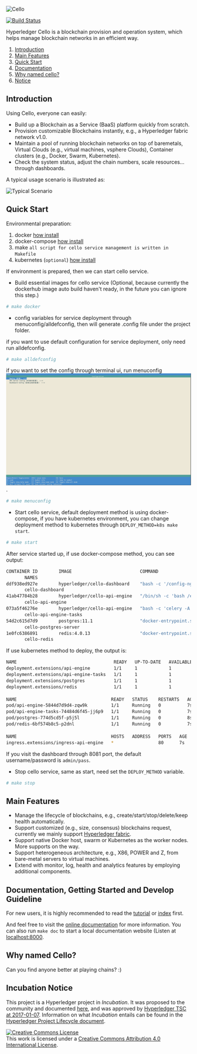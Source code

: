 ![Cello](docs/images/favicon.png)

[![Build Status](https://dev.azure.com/Hyperledger/Cello/_apis/build/status/hyperledger.cello?branchName=master)](https://dev.azure.com/Hyperledger/Cello/_build/latest?definitionId=27&branchName=master)

Hyperledger Cello is a blockchain provision and operation system, which helps manage blockchain networks in an efficient way.

1. [Introduction](#introduction)
2. [Main Features](#main-features)
3. [Quick Start](#quick-start)
4. [Documentation](#documentation-getting-started-and-develop-guideline)
5. [Why named cello?](#why-named-cello)
6. [Notice](#incubation-notice)

## Introduction
Using Cello, everyone can easily:

* Build up a Blockchain as a Service (BaaS) platform quickly from scratch.
* Provision customizable Blockchains instantly, e.g., a Hyperledger fabric network v1.0.
* Maintain a pool of running blockchain networks on top of baremetals, Virtual Clouds (e.g., virtual machines, vsphere Clouds), Container clusters (e.g., Docker, Swarm, Kubernetes).
* Check the system status, adjust the chain numbers, scale resources... through dashboards.

A typical usage scenario is illustrated as:

![Typical Scenario](docs/images/scenario.png)

## Quick Start

Environmental preparation:

1. docker [how install](https://get.docker.com)
2. docker-compose [how install](https://docs.docker.com/compose/install/)
3. make `all script for cello service management is written in Makefile`
4. kubernetes (`optional`) [how install](https://kubernetes.io/docs/setup/)

If environment is prepared, then we can start cello service.

* Build essential images for cello service (Optional, because currently the dockerhub image auto build haven't ready, in the future you can ignore this step.)

```bash
# make docker
```

* config variables for service deployment through menuconfig/alldefconfig, then will generate .config file under the project folder.

if you want to use default configuration for service deployment, only need run alldefconfig.

```bash
# make alldefconfig
```

if you want to set the config through terminal ui, run menuconfig ![menuconfig](docs/images/menuconfig.png).

```bash
# make menuconfig
```

* Start cello service, default deployment method is using docker-compose, if you have kubernetes environment,
you can change deployment method to kubernetes through `DEPLOY_METHOD=k8s make start`.

```bash
# make start
```

After service started up, if use docker-compose method, you can see output:

```bash
CONTAINER ID        IMAGE                          COMMAND                  CREATED             STATUS              PORTS
       NAMES
ddf938ed927e        hyperledger/cello-dashboard    "bash -c '/config-ng…"   2 days ago          Up 2 days           0.0.0.0:8081->80/tcp
       cello-dashboard
41ab47784b28        hyperledger/cello-api-engine   "/bin/sh -c 'bash /e…"   2 days ago          Up 2 days           0.0.0.0:8085->8080/tcp
       cello-api-engine
073a5f46276e        hyperledger/cello-api-engine   "bash -c 'celery -A …"   2 days ago          Up 2 days
       cello-api-engine-tasks
54d2c615d7d9        postgres:11.1                  "docker-entrypoint.s…"   2 days ago          Up 2 days           5432/tcp
       cello-postgres-server
1e0fc6386891        redis:4.0.13                   "docker-entrypoint.s…"   2 days ago          Up 2 days           6379/tcp
       cello-redis
```

If use kubernetes method to deploy, the output is:

```bash
NAME                                     READY   UP-TO-DATE   AVAILABLE   AGE
deployment.extensions/api-engine         1/1     1            1           7s
deployment.extensions/api-engine-tasks   1/1     1            1           7s
deployment.extensions/postgres           1/1     1            1           8s
deployment.extensions/redis              1/1     1            1           8s

NAME                                    READY   STATUS    RESTARTS   AGE
pod/api-engine-5844d7d9d4-zqw9k         1/1     Running   0          7s
pod/api-engine-tasks-74484d6f45-jj6p9   1/1     Running   0          7s
pod/postgres-774d5cd5f-p5j5l            1/1     Running   0          8s
pod/redis-6bf574b8c5-p2dnl              1/1     Running   0          7s

NAME                                    HOSTS   ADDRESS   PORTS   AGE
ingress.extensions/ingress-api-engine   *                 80      7s
```

If you visit the dashboard through 8081 port, the default username/password is `admin/pass`.

* Stop cello service, same as start, need set the `DEPLOY_METHOD` variable.

```bash
# make stop
```


## Main Features
* Manage the lifecycle of blockchains, e.g., create/start/stop/delete/keep health automatically.
* Support customized (e.g., size, consensus) blockchains request, currently we mainly support [Hyperledger fabric](https://github.com/hyperledger/fabric).
* Support native Docker host, swarm or Kubernetes as the worker nodes. More supports on the way.
* Support heterogeneous architecture, e.g., X86, POWER and Z, from bare-metal servers to virtual machines.
* Extend with monitor, log, health and analytics features by employing additional components.

## Documentation, Getting Started and Develop Guideline
For new users, it is highly recommended to read the [tutorial](docs/tutorial.md) or [index](docs/index.md) first.

And feel free to visit the [online documentation](http://cello.readthedocs.io/en/latest/) for more information. You can also run `make doc` to start a local documentation website (Listen at [localhost:8000](http://127.0.0.1:8000).

## Why named Cello?
Can you find anyone better at playing chains? :)

## Incubation Notice
This project is a Hyperledger project in _Incubation_. It was proposed to the community and documented [here](https://docs.google.com/document/d/1E2i5GRqWsIag7KTxjQ_jQdDiWcuikv3KqXeuw7NaceM/edit), and was approved by [Hyperledger TSC at 2017-01-07](https://lists.hyperledger.org/pipermail/hyperledger-tsc/2017-January/000535.html). Information on what _Incubation_ entails can be found in the [Hyperledger Project Lifecycle document](https://goo.gl/4edNRc).

<a rel="license" href="http://creativecommons.org/licenses/by/4.0/"><img alt="Creative Commons License" style="border-width:0" src="https://i.creativecommons.org/l/by/4.0/88x31.png" /></a><br />This work is licensed under a <a rel="license" href="http://creativecommons.org/licenses/by/4.0/">Creative Commons Attribution 4.0 International License</a>.
